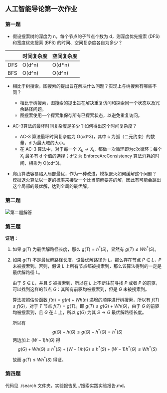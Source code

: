 ## 人工智能导论第一次作业
### 第一题
* 假设搜索树的深度为 n，每个节点的子节点个数为 d，则深度优先搜索 (DFS) 和宽度优先搜索 (BFS) 的时间、空间复杂度各自为多少？    

||时间复杂度|空间复杂度|
|--|--|--|
|DFS|O(d^n)|O(d*n)|
|BFS|O(d^n)|O(d^n)|

* 相比于树搜索，图搜索的提出旨在解决什么问题？实现上与树搜索有哪些不同？  
    * 相比于树搜索，图搜索的提出旨在解决重复访问和探索同一个状态以及冗余路径问题。
    * 图搜索使用一个探索集保存所有已探索状态，以避免重复访问。

* AC-3算法的最坏时间复杂度是多少？如何得出这个时间复杂度？  
    * AC-3 算法最坏时间复杂度为 O(cd^3)，其中 c 为弧（二元约束）的数量，d 为最大域的大小。
    * 在 AC-3 算法中，对于每一个 $X_k \to X_i$，都做一次循环即为c次循环；每个 $X_i$ 最多有 d 个值的选择；d^2 为 EnforceArcConsistency 算法消耗的时间，相乘为 O(cd^3)。

* 爬山算法容易陷入局部最优，作为一种改进，模拟退火如何缓解这个问题？  
模拟退火算法以一定的概率来接受一个比当前解要差的解，因此有可能会跳出这个局部的最优解，达到全局的最优解。

### 第二题
![第二题解答](pic\Q2.jpg)

### 第三题
**证明：**  
1. 如果 $g(T)$ 为最优解路径长度，那么 $g(T) = h^*(S)$，显然有 $g(T) \le W h^*(S)$。
2. 如果 $g(T)$ 不是最优解路径长度，设最优解路径为 $L$。那么存在节点 $P \in L$，$P$ 未被搜索到。否则，假设 $L$ 上所有节点都被搜索到，那么该算法得到的一定是最优解路径 $L$。

   由于 $S \in L$，并且 $S$ 被搜索到，所以在 $L$ 上不断往前寻找 $P$ 或者 $P$ 的前驱，可以找到这样的节点 $G$：其所有前驱均被搜索到，但是 $G$ 未被搜索到。

    算法按照估价函数 $f(n) = g(n) + W  h(n)$ 递增的顺序进行树搜索，所以有 $f(T) \le f(G)$，对于 $T$ 节点 $f(T)=g(T)$。即 $g(T) \le g(G)+Wh(G)$，由于 $G$ 的前驱均被搜索到，且 $G$ 在 $L$ 上，所以 $g(G)$ 为其 $S \to G$ 最优解路径长度。

    所以有
    $$g(G)+h(G) \le g(G)+h^*(G)=h^*(S)$$
    两边加上 $(W-1)h(G)$ 得
    $$g(G)+Wh(G) \le h^*(S)+(W-1)h(G)\le h^*(S)+(W-1)h^*(G) \le Wh^*(S)$$

    故而 $g(T) \le Wh^*(S)$ 得证。
   
### 第四题
代码见 ./search 文件夹，实验报告见 ./搜索实践实验报告.md。

